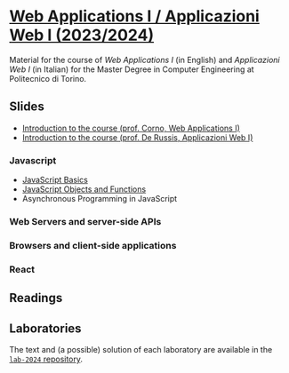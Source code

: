 # [Web Applications I / Applicazioni Web I (2023/2024)](https://github.com/polito-webapp1)

Material for the course of _Web Applications I_ (in English) and _Applicazioni Web I_ (in Italian) for the Master Degree in Computer Engineering at Politecnico di Torino.

## Slides

- [Introduction to the course (prof. Corno, Web Applications I)](./slide/00-intro-2024-WA1.pdf)
- [Introduction to the course (prof. De Russis, Applicazioni Web I)](./slide/00-intro-2024-AW1.pdf)

### Javascript

- [JavaScript Basics](./slide/1-01-javascript-basics.pdf)
- [JavaScript Objects and Functions](./slide/1-02-javascript-objects-functions.pdf)
- Asynchronous Programming in JavaScript


### Web Servers and server-side APIs


### Browsers and client-side applications


### React


## Readings


## Laboratories
The text and (a possible) solution of each laboratory are available in the [`lab-2024` repository](https://github.com/polito-webapp1/lab-2024).

